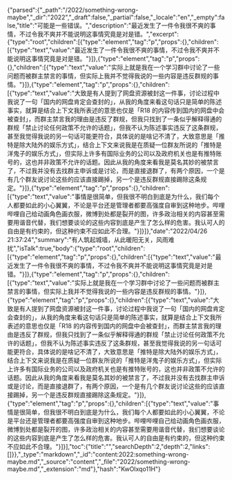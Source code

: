 {"parsed":{"_path":"/2022/something-wrong-maybe","_dir":"2022","_draft":false,"_partial":false,"_locale":"en","_empty":false,"title":"可能是一些错误。","description":"最近发生了一件令我很不爽的事情，不过令我不爽并不能说明这事情究竟是对是错。","excerpt":{"type":"root","children":[{"type":"element","tag":"p","props":{},"children":[{"type":"text","value":"最近发生了一件令我很不爽的事情，不过令我不爽并不能说明这事情究竟是对是错。"}]},{"type":"element","tag":"p","props":{},"children":[{"type":"text","value":"实际上就是我在一个学习群中讨论了一些问题而被群主禁言的事情，但实际上我并不觉得我说的一些内容是违反群规的事情。"}]},{"type":"element","tag":"p","props":{},"children":[{"type":"text","value":"大致是有人提到了网盘资源被封这一件事，讨论过程中我说了一句「国内的网盘肯定会查封的」，从我的角度来看这句话只是简单的陈述事实，就算是结合上下文我所表述的意思也仅是「R18 的内容传到国内的网盘中会被查封」，而群主禁言我的理由是违反了群规，但我只找到了一条似乎解释得通的群规「禁止讨论任何政策不允许的话题」，但我不认为陈述事实违反了这条群规，甚至我觉得我说的另一句话可能更符合，具体说的是啥记不清了，大致意思是「推特是除大陆外的娱乐方式」，结合上下文来说我是在质疑一位群友所说的「推特是洋鬼子的娱乐方式」，但实际上许多有国际业务的公司以及政府机关也是有推特账号的，这也并非政策不允许的话题。因此从我的角度来看我是莫名其妙的被禁言了，不过我并没有去找群主申诉或是讨论，而是直接退群了，有两个原因，一个是有几个群友说讨论这些的应该直接踢掉，另一个是违反群规直接踢除这条规定。"}]},{"type":"element","tag":"p","props":{},"children":[{"type":"text","value":"事情是很简单，但我很不明白到底是为什么，我们每个人都要如此的小心翼翼，不论是平台还是管理者都要高强度自审到这种地步。哔哩哔哩自己给动画角色画衣服，微博到处都是裂开的图，许多政治相关的内容甚至需要用谐音代替，我们想要谈论的这些内容到底是产生了怎么样的危害。我认可人的自由是有约束的，但这种约束不应如此不合理。"}]}]},"date":"2022/04/26 21:37:24","summary":"有人筑起城墙，从此暖阳无关，风雨难扰","isTalk":true,"body":{"type":"root","children":[{"type":"element","tag":"p","props":{},"children":[{"type":"text","value":"最近发生了一件令我很不爽的事情，不过令我不爽并不能说明这事情究竟是对是错。"}]},{"type":"element","tag":"p","props":{},"children":[{"type":"text","value":"实际上就是我在一个学习群中讨论了一些问题而被群主禁言的事情，但实际上我并不觉得我说的一些内容是违反群规的事情。"}]},{"type":"element","tag":"p","props":{},"children":[{"type":"text","value":"大致是有人提到了网盘资源被封这一件事，讨论过程中我说了一句「国内的网盘肯定会查封的」，从我的角度来看这句话只是简单的陈述事实，就算是结合上下文我所表述的意思也仅是「R18 的内容传到国内的网盘中会被查封」，而群主禁言我的理由是违反了群规，但我只找到了一条似乎解释得通的群规「禁止讨论任何政策不允许的话题」，但我不认为陈述事实违反了这条群规，甚至我觉得我说的另一句话可能更符合，具体说的是啥记不清了，大致意思是「推特是除大陆外的娱乐方式」，结合上下文来说我是在质疑一位群友所说的「推特是洋鬼子的娱乐方式」，但实际上许多有国际业务的公司以及政府机关也是有推特账号的，这也并非政策不允许的话题。因此从我的角度来看我是莫名其妙的被禁言了，不过我并没有去找群主申诉或是讨论，而是直接退群了，有两个原因，一个是有几个群友说讨论这些的应该直接踢掉，另一个是违反群规直接踢除这条规定。"}]},{"type":"element","tag":"p","props":{},"children":[{"type":"text","value":"事情是很简单，但我很不明白到底是为什么，我们每个人都要如此的小心翼翼，不论是平台还是管理者都要高强度自审到这种地步。哔哩哔哩自己给动画角色画衣服，微博到处都是裂开的图，许多政治相关的内容甚至需要用谐音代替，我们想要谈论的这些内容到底是产生了怎么样的危害。我认可人的自由是有约束的，但这种约束不应如此不合理。"}]}],"toc":{"title":"","searchDepth":2,"depth":2,"links":[]}},"_type":"markdown","_id":"content:2022:something-wrong-maybe.md","_source":"content","_file":"2022/something-wrong-maybe.md","_extension":"md"},"hash":"KwOlxqo11H"}